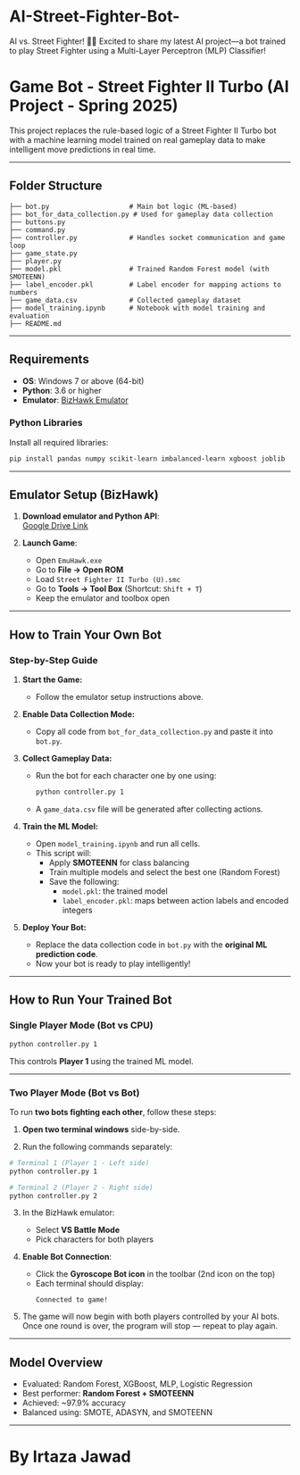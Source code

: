 # AI-Street-Fighter-Bot-
AI vs. Street Fighter! 🤖🔥 Excited to share my latest AI project—a bot trained to play Street Fighter using a Multi-Layer Perceptron (MLP) Classifier!

# Game Bot - Street Fighter II Turbo (AI Project - Spring 2025)

This project replaces the rule-based logic of a Street Fighter II Turbo bot with a machine learning model trained on real gameplay data to make intelligent move predictions in real time.

---

## Folder Structure

```
├── bot.py                    # Main bot logic (ML-based)
├── bot_for_data_collection.py # Used for gameplay data collection
├── buttons.py
├── command.py
├── controller.py             # Handles socket communication and game loop
├── game_state.py
├── player.py
├── model.pkl                 # Trained Random Forest model (with SMOTEENN)
├── label_encoder.pkl         # Label encoder for mapping actions to numbers
├── game_data.csv             # Collected gameplay dataset
├── model_training.ipynb      # Notebook with model training and evaluation
├── README.md
```

---

## Requirements

- **OS**: Windows 7 or above (64-bit)
- **Python**: 3.6 or higher
- **Emulator**: [BizHawk Emulator](https://github.com/TASVideos/BizHawk)

### Python Libraries

Install all required libraries:

```bash
pip install pandas numpy scikit-learn imbalanced-learn xgboost joblib
```

---

## Emulator Setup (BizHawk)

1. **Download emulator and Python API**:  
   [Google Drive Link](https://drive.google.com/file/d/18SN8e_XqJFEPZ0wcWXQ8GnzuZk58cn-2/view)

2. **Launch Game**:
   - Open `EmuHawk.exe`
   - Go to **File → Open ROM**
   - Load `Street Fighter II Turbo (U).smc`
   - Go to **Tools → Tool Box** (Shortcut: `Shift + T`)
   - Keep the emulator and toolbox open

---

## How to Train Your Own Bot

### Step-by-Step Guide

1. **Start the Game:**

   - Follow the emulator setup instructions above.

2. **Enable Data Collection Mode:**

   - Copy all code from `bot_for_data_collection.py` and paste it into `bot.py`.

3. **Collect Gameplay Data:**

   - Run the bot for each character one by one using:
     ```bash
     python controller.py 1
     ```
   - A `game_data.csv` file will be generated after collecting actions.

4. **Train the ML Model:**

   - Open `model_training.ipynb` and run all cells.
   - This script will:
     - Apply **SMOTEENN** for class balancing
     - Train multiple models and select the best one (Random Forest)
     - Save the following:
       - `model.pkl`: the trained model
       - `label_encoder.pkl`: maps between action labels and encoded integers

5. **Deploy Your Bot:**
   - Replace the data collection code in `bot.py` with the **original ML prediction code**.
   - Now your bot is ready to play intelligently!

---

## How to Run Your Trained Bot

### Single Player Mode (Bot vs CPU)

```bash
python controller.py 1
```

This controls **Player 1** using the trained ML model.

---

### Two Player Mode (Bot vs Bot)

To run **two bots fighting each other**, follow these steps:

1. **Open two terminal windows** side-by-side.

2. Run the following commands separately:

```bash
# Terminal 1 (Player 1 - Left side)
python controller.py 1

# Terminal 2 (Player 2 - Right side)
python controller.py 2
```

3. In the BizHawk emulator:

   - Select **VS Battle Mode**
   - Pick characters for both players

4. **Enable Bot Connection**:

   - Click the **Gyroscope Bot icon** in the toolbar (2nd icon on the top)
   - Each terminal should display:
     ```
     Connected to game!
     ```

5. The game will now begin with both players controlled by your AI bots.  
   Once one round is over, the program will stop — repeat to play again.

---

## Model Overview

- Evaluated: Random Forest, XGBoost, MLP, Logistic Regression
- Best performer: **Random Forest + SMOTEENN**
- Achieved: ~97.9% accuracy
- Balanced using: SMOTE, ADASYN, and SMOTEENN

---

# By Irtaza Jawad

